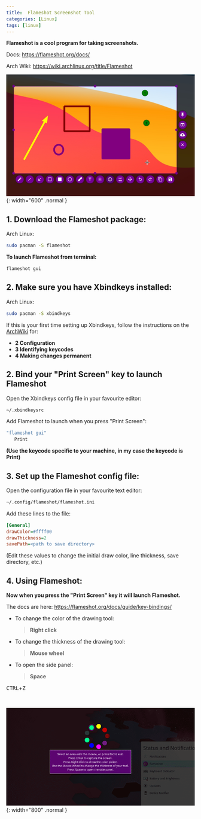 ```yaml
---
title:  Flameshot Screenshot Tool
categories: [Linux]
tags: [linux]
---
```


**Flameshot is a cool program for taking screenshots.**

Docs: <https://flameshot.org/docs/>

Arch Wiki: <https://wiki.archlinux.org/title/Flameshot>

![](/images/flameshot-hero.jpg){: width="600" .normal }

## 1. Download the Flameshot package:

Arch Linux:
```sh
sudo pacman -S flameshot
```

**To launch Flameshot from terminal:**

```sh
flameshot gui
```

## 2. Make sure you have Xbindkeys installed:

Arch Linux:
```sh
sudo pacman -S xbindkeys
```

If this is your first time setting up Xbindkeys, follow the instructions on the <a href="https://wiki.archlinux.org/title/Xbindkeys" target="_blank">ArchWiki</a> for:
- **2 Configuration**
- **3 Identifying keycodes**
- **4 Making changes permanent**

## 2. Bind your "Print Screen" key to launch Flameshot 

Open the Xbindkeys config file in your favourite editor:

```sh
~/.xbindkeysrc
```
Add Flameshot to launch when you press "Print Screen":

```sh
"flameshot gui"
   Print
```
**(Use the keycode specific to your machine, in my case the keycode is Print)**

## 3. Set up the Flameshot config file:

Open the configuration file in your favourite text editor:

```sh
~/.config/flameshot/flameshot.ini
```

Add these lines to the file:

```ini
[General]
drawColor=#ffff00
drawThickness=2
savePath=<path to save directory>
```
(Edit these values to change the initial draw color, line thickness, save directory, etc.)

## 4. Using Flameshot:

**Now when you press the "Print Screen" key it will launch Flameshot.**

The docs are here: https://flameshot.org/docs/guide/key-bindings/

- To change the color of the drawing tool: 

    > **Right click**

- To change the thickness of the drawing tool: 

    > **Mouse wheel**

- To open the side panel: 

    > **Space**

<kbd>CTRL</kbd>+<kbd>Z</kbd>

<br>

![](/images/flameshot-color.png){: width="800" .normal }
